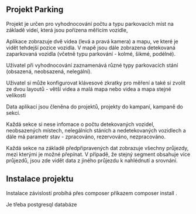 Projekt Parking
---------------

Projekt je určen pro vyhodnocování počtu a typu parkovacích míst na základě videí, která jsou pořízena měřícím vozidle,

Aplikace zobrazuje dvě videa (levá a pravá kamera) a mapu, ve které je vidět tehdejší pozice vozidla.
V mapě jsou dále zobrazena detekovaná zaparkovaná vozidla (včetně typu parkování - kolmé, šikmé, podélné).

Uživatel při vyhodnocování zaznamenává různé typy parkovacích stání (obsazená, neobsazená, nelegální).

Uživatel si může konfigurovat klávesové zkratky pro měření a také si zvolit ze dvou layoutů - větší videa a malá mapa nebo videa a mapa stejné velikosti

Data  aplikaci jsou členěna do projektů, projekty do kampaní, kampaně do sekcí.

Každá sekce si nese infomace o počtu detekovaných vozidel, neobsazených místech, nelegálních stáních a nedetekovaných vozidlech a dále má parametr stav - zpracováno, rezervováno, nezpracováno.

Každá sekce na základě předpřipravených dat zobrazuje všechny průjezdy, mezi kterými je možné přepínat. V případě, že stejný segment obsahuje více průjezdů, jsou zde vidět data z jiného průjezdu k nahlédnutí a srovnání.


Instalace projektu
------------------

Instalace závislostí probíhá přes composer příkazem composer install .

Je třeba postgresql databáze

